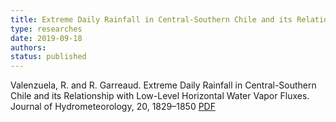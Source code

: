 ```yaml
---
title: Extreme Daily Rainfall in Central-Southern Chile and its Relationship with Low-Level Horizontal Water Vapor Fluxes
type: researches
date: 2019-09-18
authors: 
status: published
---
```



Valenzuela, R. and R. Garreaud. Extreme Daily Rainfall in Central-Southern Chile and its Relationship with Low-Level Horizontal Water Vapor Fluxes. Journal of Hydrometeorology, 20, 1829–1850 [PDF](http://dgf.uchile.cl/rene/PUBS/EPE.pdf)